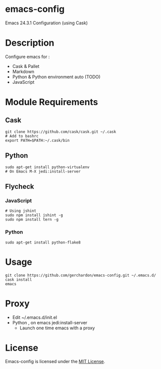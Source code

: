 # emacs-config

Emacs 24.3.1 Configuration (using Cask)

# Description

Configure emacs for :
 * Cask & Pallet
 * Markdown
 * Python & Python environment auto (TODO)
 * JavaScript


# Module Requirements

## Cask

    git clone https://github.com/cask/cask.git ~/.cask
    # Add to bashrc
    export PATH=$PATH:~/.cask/bin

## Python

    sudo apt-get install python-virtualenv
    # On Emacs M-X jedi:install-server

## Flycheck

### JavaScript

    # Using jshint
    sudo npm install jshint -g
    sudo npm install tern -g

### Python

    sudo apt-get install python-flake8


# Usage

    git clone https://github.com/gerchardon/emacs-config.git ~/.emacs.d/
    cask install
    emacs

# Proxy

 * Edit ~/.emacs.d/init.el
 * Python , on emacs jedi:install-server
   * Launch one time emacs with a proxy


# License

Emacs-config is licensed under the [MIT License](http://www.opensource.org/licenses/mit-license.php).



